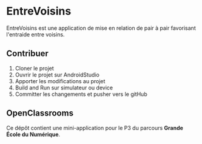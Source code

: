 # EntreVoisins
EntreVoisins est une application de mise en relation de pair à pair favorisant l'entraide entre voisins.

## Contribuer

 1. Cloner le projet
 2. Ouvrir le projet sur AndroidStudio
 3. Apporter les modifications au projet
 4. Build and Run sur simulateur ou device
 5. Committer les changements et pusher vers le gitHub

## OpenClassrooms

Ce dépôt contient une mini-application pour le P3 du parcours **Grande École du Numérique**.
